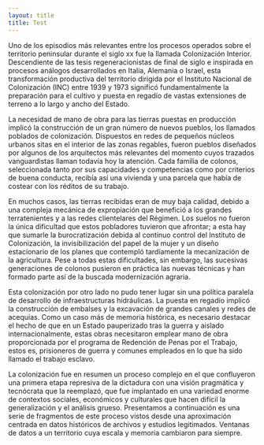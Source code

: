 ```yaml
---
layout: title
title: Test
---
```


Uno de los episodios más relevantes entre los procesos operados sobre el territorio peninsular durante el siglo xx fue la llamada Colonización Interior. Descendiente de las tesis regeneracionistas de final de siglo e inspirada en procesos análogos desarrollados en Italia, Alemania o Israel, esta transformación productiva del territorio dirigida por el Instituto Nacional de Colonización (INC) entre 1939 y 1973 significó fundamentalmente la preparación para el cultivo y puesta en regadío de vastas extensiones de terreno a lo largo y ancho del Estado.

La necesidad de mano de obra para las tierras puestas en producción implicó la construcción de un gran número de nuevos pueblos, los llamados poblados de colonización. Dispuestos en redes de pequeños núcleos urbanos sitas en el interior de las zonas regables, fueron pueblos diseñados por algunos de los arquitectos más relevantes del momento cuyos trazados vanguardistas llaman todavía hoy la atención. Cada familia de colonos, seleccionada tanto por sus capacidades y competencias como por criterios de buena conducta, recibía así una vivienda y una parcela que había de costear con los réditos de su trabajo.

En muchos casos, las tierras recibidas eran de muy baja calidad, debido a una compleja mecánica de expropiación que benefició a los grandes terratenientes y a las redes clientelares del Régimen. Los suelos no fueron la única dificultad que estos pobladores tuvieron que afrontar; a esta hay que sumarle la burocratización debida al continuo control del Instituto de Colonización, la invisibilización del papel de la mujer y un diseño estacionario de los planes que contempló tardíamente la mecanización de la agricultura. Pese a todas estas dificultades, sin embargo, las sucesivas generaciones de colonos pusieron en práctica las nuevas técnicas y han formado parte así de la buscada modernización agraria.

Esta colonización por otro lado no pudo tener lugar sin una política paralela de desarrollo de infraestructuras hidráulicas. La puesta en regadío implicó la construcción de embalses y la excavación de grandes canales y redes de acequias. Como un caso más de memoria histórica, es necesario destacar el hecho de que en un Estado pauperizado tras la guerra y aislado internacionalmente, estas obras necesitaron emplear mano de obra proporcionada por el programa de Redención de Penas por el Trabajo, estos es, prisioneros de guerra y comunes empleados en lo que ha sido llamado el trabajo esclavo.  

La colonización fue en resumen un proceso complejo en el que confluyeron una primera etapa represiva de la dictadura con una visión pragmática y tecnócrata que la reemplazó, que fue implantado en una variedad enorme de contextos sociales, económicos y culturales que hacen difícil la generalización y el análisis grueso. Presentamos a continuación es una serie de fragmentos de este proceso vistos desde una aproximación centrada en datos históricos de archivos y estudios legitimados. Ventanas de datos a un territorio cuya escala y memoria cambiaron para siempre.
